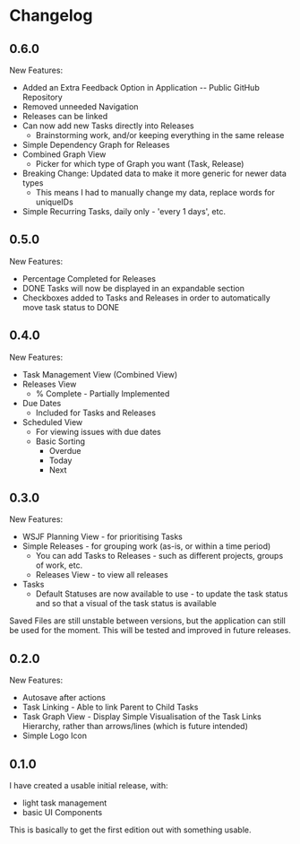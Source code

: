 # Changelog

## 0.6.0
New Features:

- Added an Extra Feedback Option in Application -- Public GitHub Repository
- Removed unneeded Navigation
- Releases can be linked
- Can now add new Tasks directly into Releases
	- Brainstorming work, and/or keeping everything in the same release
- Simple Dependency Graph for Releases
- Combined Graph View
	- Picker for which type of Graph you want (Task, Release)
- Breaking Change: Updated data to make it more generic for newer data types
	- This means I had to manually change my data, replace words for uniqueIDs
- Simple Recurring Tasks, daily only - 'every 1 days', etc.

## 0.5.0
New Features:

- Percentage Completed for Releases
- DONE Tasks will now be displayed in an expandable section
- Checkboxes added to Tasks and Releases in order to automatically move task status to DONE

## 0.4.0
New Features:

- Task Management View (Combined View)
- Releases View
  - % Complete - Partially Implemented
- Due Dates
  - Included for Tasks and Releases
- Scheduled View
  - For viewing issues with due dates
  - Basic Sorting
    - Overdue
    - Today
    - Next

## 0.3.0
New Features:

- WSJF Planning View - for prioritising Tasks
- Simple Releases - for grouping work (as-is, or within a time period)
  - You can add Tasks to Releases - such as different projects, groups of work, etc.
  - Releases View - to view all releases
- Tasks
  - Default Statuses are now available to use - to update the task status and so that a visual of the task status is available

Saved Files are still unstable between versions, but the application can still be used for the moment.
This will be tested and improved in future releases.

## 0.2.0
New Features:

- Autosave after actions
- Task Linking - Able to link Parent to Child Tasks
- Task Graph View - Display Simple Visualisation of the Task Links Hierarchy, rather than arrows/lines (which is future intended)
- Simple Logo Icon


## 0.1.0
I have created a usable initial release, with:

- light task management
- basic UI Components

This is basically to get the first edition out with something usable.